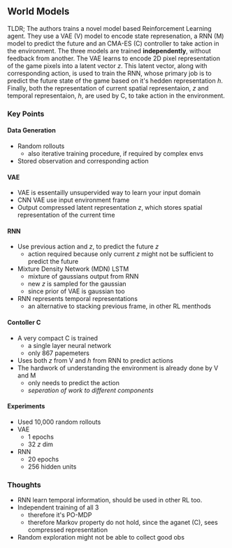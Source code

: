 ## World Models

TLDR; The authors trains a novel model based Reinforcement Learning agent. They use a VAE (V) model to encode state represenation, a RNN (M) model to predict the future and an CMA-ES (C) controller to take action in the environment. The three models are trained **independently**, without feedback from another. The VAE learns to encode 2D pixel representation of the game pixels into a latent vector _z_. This latent vector, along with corresponding action, is used to train the RNN, whose primary job is to predict the future state of the game based on it's hedden representation _h_. Finally, both the representation of current spatial representaion, _z_ and temporal representaion, _h_, are used by C, to take action in the environment.


### Key Points


#### Data Generation

- Random rollouts
	- also iterative training procedure, if required by complex envs
- Stored observation and corresponding action

#### VAE 

- VAE is essentailly unsupervided way to learn your input domain
- CNN VAE use input environment frame
- Output compressed latent representation _z_, which stores spatial representation of the current time


#### RNN

- Use previous action and _z_, to predict the future _z_
	- action required because only current _z_ might not be sufficient to predict the future
- Mixture Density Network (MDN) LSTM
	- mixture of gaussians output from RNN
	- new _z_ is sampled for the gaussian
	- since prior of VAE is gaussian too
- RNN represents temporal representations
	- an alternative to stacking previous frame, in other RL menthods


#### Contoller C

- A very compact C is trained
	- a single layer neural network
	- only 867 papemeters
- Uses both _z_ from V and _h_ from RNN to predict actions
- The hardwork of understanding the environment is already done by V and M
	- only needs to predict the action
	- _seperation of work to different components_


#### Experiments

- Used 10,000 random rollouts
- VAE 
	- 1 epochs
	- 32 _z_ dim 
- RNN
	- 20 epochs
	- 256 hidden units


### Thoughts


- RNN learn temporal information, should be used in other RL too.
- Independent training of all 3
	- therefore it's PO-MDP
	- therefore Markov property do not hold, since the aganet (C), sees compressed representation
- Random exploration might not be able to collect good obs

